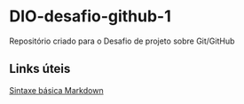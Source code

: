 # DIO-desafio-github-1
Repositório criado para o Desafio de projeto sobre Git/GitHub
## Links úteis
[Sintaxe básica Markdown](https://www.markdownguide.org/basic-syntax/)
